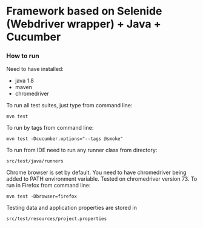 Framework based on Selenide (Webdriver wrapper) + Java + Cucumber
========================

### How to run

Need to have installed:
- java 1.8
- maven
- chromedriver


To run all test suites, just type from command line:

```
mvn test
```

To run by tags from command line:

```
mvn test -Dcucumber.options="--tags @smoke"
```
To run from IDE need to run any runner class from directory:
```
src/test/java/runners
```

Chrome browser is set by default. You need to have chromedriver being added to PATH environment variable.
Tested on chromedriver version 73.
To run in Firefox from command line:
 ```
 mvn test -Dbrowser=firefox
 ```


Testing data and application properties are stored in
```
src/test/resources/project.properties
```